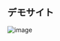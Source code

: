 #
## デモサイト

![image](https://github.com/shi-works/ibaragi-earthquake-damage-map-on-maplibre-gl-js/assets/71203808/41b2d578-84d6-49ad-b30d-d132ee3d4084)
